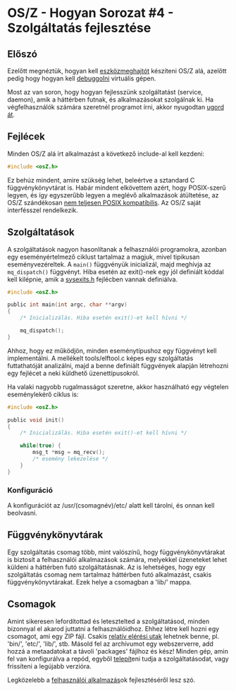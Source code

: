 OS/Z - Hogyan Sorozat #4 - Szolgáltatás fejlesztése
===================================================

Előszó
------

Ezelőtt megnéztük, hogyan kell [eszközmeghajtót](https://gitlab.com/bztsrc/osz/blob/master/docs/howto3-driver.md) készíteni OS/Z
alá, azelőtt pedig hogy hogyan kell [debuggolni](https://gitlab.com/bztsrc/osz/blob/master/docs/howto2-debug.md) virtuális gépen.

Most az van soron, hogy hogyan fejlesszünk szolgáltatást (service, daemon), amik a háttérben futnak, és alkalmazásokat szolgálnak
ki. Ha végfelhasználók számára szeretnél programot írni, akkor nyugodtan [ugord át](https://gitlab.com/bztsrc/osz/blob/master/docs/howto5-app.md).

Fejlécek
--------

Minden OS/Z alá írt alkalmazást a következő include-al kell kezdeni:

```c
#include <osZ.h>
```

Ez behúz mindent, amire szükség lehet, beleértve a sztandard C függvénykönyvtárat is. Habár mindent elkövettem azért, hogy
POSIX-szerű legyen, és így egyszerűbb legyen a meglévő alkalmazások átültetése, az OS/Z szándékosan
[nem teljesen POSIX kompatíbilis](https://gitlab.com/bztsrc/osz/blob/master/docs/posix.md). Az OS/Z saját interfésszel rendelkezik.

Szolgáltatások
--------------

A szolgáltatások nagyon hasonlítanak a felhasználói programokra, azonban egy eseményértelmező ciklust tartalmaz a magjuk, mivel
tipikusan eseményvezéreltek. A `main()` függvényük inicializál, majd meghívja az `mq_dispatch()` függvényt. Hiba esetén az exit()-nek
egy jól definiált kóddal kell kilépnie, amik a [sysexits.h](https://gitlab.com/bztsrc/osz/blob/master/include/osz/sysexits.h)
fejlécben vannak definiálva.

```c
#include <osZ.h>

public int main(int argc, char **argv)
{
    /* Inicializálás. Hiba esetén exit()-et kell hívni */

    mq_dispatch();
}
```
Ahhoz, hogy ez működjön, minden eseménytípushoz egy függvényt kell implementálni. A mellékelt tools/elftool.c képes egy
szolgáltatás futtathatóját analizálni, majd a benne definiált függvények alapján létrehozni egy fejlécet a neki küldhető
üzenettípusokról.

Ha valaki nagyobb rugalmasságot szeretne, akkor használható egy végtelen eseménylekérő ciklus is:

```c
#include <osZ.h>

public void init()
{
    /* Inicializálás. Hiba esetén exit()-et kell hívni */

    while(true) {
        msg_t *msg = mq_recv();
        /* esemény lekezelése */
    }
}
```

### Konfiguráció

A konfigurációt az /usr/(csomagnév)/etc/ alatt kell tárolni, és onnan kell beolvasni.

Függvénykönyvtárak
------------------

Egy szolgáltatás csomag több, mint valószínű, hogy függvénykönyvtárakat is biztosít a felhasználói alkalmazások számára,
melyekkel üzeneteket lehet küldeni a háttérben futó szolgáltatásnak. Az is lehetséges, hogy egy szolgáltatás csomag nem
tartalmaz háttérben futó alkalmazást, csakis függvénykönyvtárakat. Ezek helye a csomagban a 'lib/' mappa.

Csomagok
--------

Amint sikeresen lefordítottad és letesztelted a szolgáltatásod, minden bizonnyal el akarod juttatni a felhasználóidhoz.
Ehhez létre kell hozni egy csomagot, ami egy ZIP fájl. Csakis [relatív elérési utak](https://gitlab.com/bztsrc/osz/blob/master/docs/vfs.md#usr)
lehetnek benne, pl. 'bin/', 'etc/', 'lib/', stb. Másold fel az archívumot egy webszerverre, add hozzá a metaadatokat
a távoli 'packages' fájlhoz és kész! Minden gép, amin fel van konfigurálva a repód, egyből [telepít](https://gitlab.com/bztsrc/osz/blob/master/docs/howto7-install.md)eni
tudja a szolgáltatásodat, vagy frissíteni a legújabb verzióra.

Legközelebb a [felhasználói alkalmazás](https://gitlab.com/bztsrc/osz/blob/master/docs/howto5-app.md)ok fejlesztéséről lesz szó.
